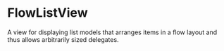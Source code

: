 FlowListView
============

A view for displaying list models that arranges items in a flow layout and thus allows arbitrarily sized delegates.